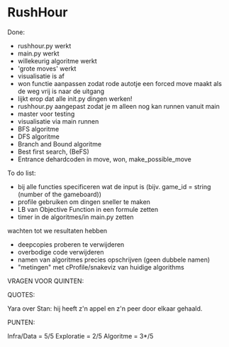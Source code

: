 # RushHour

Done:
+ rushhour.py werkt
+ main.py werkt
+ willekeurig algoritme werkt
+ 'grote moves' werkt
+ visualisatie is af
+ won functie aanpassen zodat rode autotje een forced move maakt als de weg vrij is naar de uitgang
+ lijkt erop dat alle init.py dingen werken!
+ rushhour.py aangepast zodat je m alleen nog kan runnen vanuit main
+ master voor testing
+ visualisatie via main runnen
+ BFS algoritme
+ DFS algoritme
+ Branch and Bound algoritme
+ Best first search, (BeFS)
+ Entrance dehardcoden in move, won, make_possible_move

To do list:
- bij alle functies specificeren wat de input is (bijv. game_id = string (number of the gameboard))
- profile gebruiken om dingen sneller te maken
- LB van Objective Function in een formule zetten
- timer in de algoritmes/in main.py zetten
<!-- - Beam Search?  -->wachten tot we resultaten hebben
- deepcopies proberen te verwijderen
- overbodige code verwijderen
- namen van algoritmes precies opschrijven (geen dubbele namen)
- "metingen" met cProfile/snakeviz van huidige algorithms

VRAGEN VOOR QUINTEN:



QUOTES:

Yara over Stan: hij heeft z'n appel en z'n peer door elkaar gehaald.

PUNTEN:

Infra/Data = 5/5
Exploratie = 2/5
Algoritme = 3*/5
